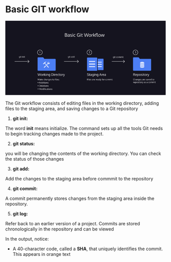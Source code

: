 # Basic GIT workflow



![alt text](git-workflow.png)

The Git workflow consists of editing files in the working directory, adding files to the staging area, and saving changes to a Git repository

1. **git init:** 

The word **init** means initialize. The command sets up all the tools Git needs to begin tracking changes made to the project.

2. **git status:**

you will be changing the contents of the working directory. You can check the status of those changes

3. **git add:**

Add the changes to the staging area before commmit to the repository

4. **git commit:**

A commit permanently stores changes from the staging area inside the repository.

5. **git log:**

Refer back to an earlier version of a project. Commits are stored chronologically in the repository and can be viewed

In the output, notice:

- A 40-character code, called a **SHA**, that uniquely identifies the commit. This appears in orange text